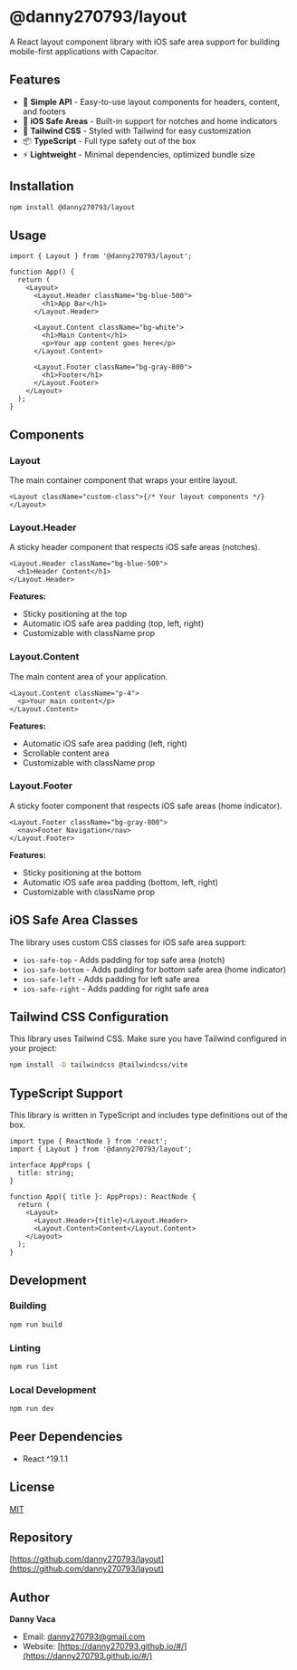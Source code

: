 # @danny270793/layout

A React layout component library with iOS safe area support for building mobile-first applications with Capacitor.

## Features

- 🎯 **Simple API** - Easy-to-use layout components for headers, content, and footers
- 📱 **iOS Safe Areas** - Built-in support for notches and home indicators
- 🎨 **Tailwind CSS** - Styled with Tailwind for easy customization
- 📦 **TypeScript** - Full type safety out of the box
- ⚡ **Lightweight** - Minimal dependencies, optimized bundle size

## Installation

```bash
npm install @danny270793/layout
```

## Usage

```tsx
import { Layout } from '@danny270793/layout';

function App() {
  return (
    <Layout>
      <Layout.Header className="bg-blue-500">
        <h1>App Bar</h1>
      </Layout.Header>

      <Layout.Content className="bg-white">
        <h1>Main Content</h1>
        <p>Your app content goes here</p>
      </Layout.Content>

      <Layout.Footer className="bg-gray-800">
        <h1>Footer</h1>
      </Layout.Footer>
    </Layout>
  );
}
```

## Components

### Layout

The main container component that wraps your entire layout.

```tsx
<Layout className="custom-class">{/* Your layout components */}</Layout>
```

### Layout.Header

A sticky header component that respects iOS safe areas (notches).

```tsx
<Layout.Header className="bg-blue-500">
  <h1>Header Content</h1>
</Layout.Header>
```

**Features:**

- Sticky positioning at the top
- Automatic iOS safe area padding (top, left, right)
- Customizable with className prop

### Layout.Content

The main content area of your application.

```tsx
<Layout.Content className="p-4">
  <p>Your main content</p>
</Layout.Content>
```

**Features:**

- Automatic iOS safe area padding (left, right)
- Scrollable content area
- Customizable with className prop

### Layout.Footer

A sticky footer component that respects iOS safe areas (home indicator).

```tsx
<Layout.Footer className="bg-gray-800">
  <nav>Footer Navigation</nav>
</Layout.Footer>
```

**Features:**

- Sticky positioning at the bottom
- Automatic iOS safe area padding (bottom, left, right)
- Customizable with className prop

## iOS Safe Area Classes

The library uses custom CSS classes for iOS safe area support:

- `ios-safe-top` - Adds padding for top safe area (notch)
- `ios-safe-bottom` - Adds padding for bottom safe area (home indicator)
- `ios-safe-left` - Adds padding for left safe area
- `ios-safe-right` - Adds padding for right safe area

## Tailwind CSS Configuration

This library uses Tailwind CSS. Make sure you have Tailwind configured in your project:

```bash
npm install -D tailwindcss @tailwindcss/vite
```

## TypeScript Support

This library is written in TypeScript and includes type definitions out of the box.

```tsx
import type { ReactNode } from 'react';
import { Layout } from '@danny270793/layout';

interface AppProps {
  title: string;
}

function App({ title }: AppProps): ReactNode {
  return (
    <Layout>
      <Layout.Header>{title}</Layout.Header>
      <Layout.Content>Content</Layout.Content>
    </Layout>
  );
}
```

## Development

### Building

```bash
npm run build
```

### Linting

```bash
npm run lint
```

### Local Development

```bash
npm run dev
```

## Peer Dependencies

- React ^19.1.1

## License

[MIT](https://github.com/danny270793/Layout/blob/main/license.md)

## Repository

[https://github.com/danny270793/layout](https://github.com/danny270793/layout)

## Author

**Danny Vaca**

- Email: danny270793@gmail.com
- Website: [https://danny270793.github.io/#/](https://danny270793.github.io/#/)
